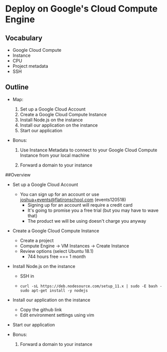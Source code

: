 # Deploy on Google's Cloud Compute Engine

## Vocabulary

* Google Cloud Compute
* Instance
* CPU
* Project metadata
* SSH

## Outline

* Map:

  1. Set up a Google Cloud Account
  2. Create a Google Cloud Compute Instance
  3. Install Node.js on the instance
  4. Install our application on the instance
  5. Start our application

* Bonus:

  1. Use Instance Metadata to connect to your Google Cloud Compute Instance from your local machine

  2. Forward a domain to your instance 

##Overview

* Set up a Google Cloud Account

  - You can sign up for an account or use joshua+events@flatironschool.com (events120518)
    - Signing up for an account will require a credit card
    - It's going to promise you a free trial (but you may have to wave that)
    - The product we will be using doesn't charge you anyway

* Create a Google Cloud Compute Instance

  - Create a project
  - Compute Engine -> VM Instances -> Create Instance
  - Review options (select Ubuntu 18.1)
    - 744 hours free === 1 month

* Install Node.js on the instance

  * SSH in

  * ```
    curl -sL https://deb.nodesource.com/setup_11.x | sudo -E bash -
    sudo apt-get install -y nodejs
    ```

* Install our application on the instance

  * Copy the github link
  * Edit environment settings using vim

* Start our application

* Bonus:

  1. Forward a domain to your instance